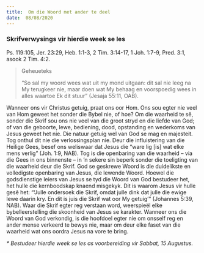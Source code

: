 ```yaml
---
title:  Om die Woord met ander te deel
date:  08/08/2020
---
```


### Skrifverwysings vir hierdie week se les
Ps. 119:105, Jer. 23:29, Heb. 1:1-3, 2 Tim. 3:14-17, 1 Joh. 1:7-9, Pred. 3:1, asook 2 Tim. 4:2.

> <p>Geheueteks</p>
> “So sal my woord wees wat uit my mond uitgaan: dit sal nie leeg na My terugkeer nie, maar doen wat My behaag en voorspoedig wees in alles waartoe Ek dit stuur” (Jesaja 55:11, OAB).

Wanneer ons vir Christus getuig, praat ons oor Hom. Ons sou egter nie veel van Hom geweet het sonder die Bybel nie, of hoe? Om die waarheid te sê, sonder die Skrif sou ons nie veel van die groot stryd en die liefde van God; of van die geboorte, lewe, bediening, dood, opstanding en wederkoms van Jesus geweet het nie.  Die natuur getuig wel van God se mag en majesteit. Tog onthul dit nie die verlossingsplan nie. Deur die influistering van die Heilige Gees, besef ons weliswaar dat Jesus die “ware lig [is] wat elke mens verlig” (Joh. 1:9, NAB). Tog is die openbaring van die waarheid – via die Gees in ons binnenste – in ’n sekere sin beperk sonder die toeligting van die waarheid deur die Skrif. God se geskrewe Woord is die duidelikste en volledigste openbaring van Jesus, die lewende Woord. Hoewel die godsdienstige leiers van Jesus se tyd die Woord van God bestudeer het, het hulle die kernboodskap knaend misgekyk. Dit is waarom Jesus vir hulle gesê het: “‘Julle ondersoek die Skrif, omdat julle dink dat julle die ewige lewe daarin kry. En dit is juis die Skrif wat oor My getuig’” (Johannes 5:39, NAB). Waar die Skrif egter reg verstaan word, weerspieël elke bybelleerstelling die skoonheid van Jesus se karakter. Wanneer ons die Woord van God verkondig, is die hoofdoel egter nie om onsself reg en ander mense verkeerd te bewys nie, maar om deur elke faset van die waarheid wat ons oordra Jesus na vore te bring.

_* Bestudeer hierdie week se les as voorbereiding vir Sabbat, 15 Augustus._